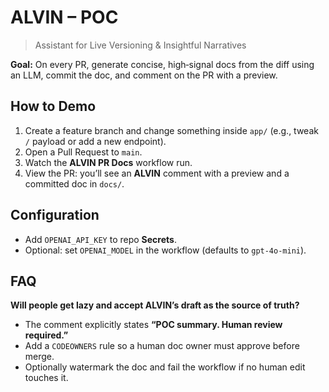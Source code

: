 # ALVIN – POC

> Assistant for Live Versioning & Insightful Narratives

**Goal:** On every PR, generate concise, high‑signal docs from the diff using an LLM, commit the doc, and comment on the PR with a preview.

## How to Demo
1. Create a feature branch and change something inside `app/` (e.g., tweak `/` payload or add a new endpoint).
2. Open a Pull Request to `main`.
3. Watch the **ALVIN PR Docs** workflow run.
4. View the PR: you’ll see an **ALVIN** comment with a preview and a committed doc in `docs/`.

## Configuration
- Add `OPENAI_API_KEY` to repo **Secrets**.
- Optional: set `OPENAI_MODEL` in the workflow (defaults to `gpt-4o-mini`).

## FAQ
**Will people get lazy and accept ALVIN’s draft as the source of truth?**
- The comment explicitly states **“POC summary. Human review required.”**
- Add a `CODEOWNERS` rule so a human doc owner must approve before merge.
- Optionally watermark the doc and fail the workflow if no human edit touches it.
